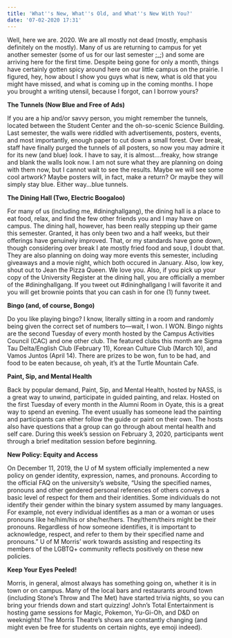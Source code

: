 ```yaml
---
title: 'What''s New, What''s Old, and What''s New With You?'
date: '07-02-2020 17:31'
---
```


Well, here we are. 2020. We are all mostly not dead (mostly, emphasis definitely on the mostly). Many of us are returning to campus for yet another semester (some of us for our last semester ;_;) and some are arriving here for the first time. Despite being gone for only a month, things have certainly gotten spicy around here on our little campus on the prairie. I  figured, hey, how about I show you guys what is new, what is old that you might have missed, and what is coming up in the coming months. I hope you brought a writing utensil, because I forgot, can I borrow yours?

**The Tunnels (Now Blue and Free of Ads)**

If you are a hip and/or savvy person, you might remember the tunnels, located between the Student Center and the oh-so-scenic Science Building. Last semester, the walls were riddled with advertisements, posters, events, and most importantly, enough paper to cut down a small forest. Over break, staff have finally purged the tunnels of all posters, so now you may admire it for its new (and blue) look. I have to say, it is almost....freaky, how strange and blank the walls look now. I am not sure what they are planning on doing with them now, but I cannot wait to see the results. Maybe we will see some cool artwork? Maybe posters will, in fact, make a return? Or maybe they will simply stay blue. Either way...blue tunnels.

**The Dining Hall (Two, Electric Boogaloo)**

For many of us (including me, #dininghallgang), the dining hall is a place to eat food, relax, and find the few other friends you and I may have on campus. The dining hall, however, has been really stepping up their game this semester. Granted, it has only been two and a half weeks, but their offerings have genuinely improved. That, or my standards have gone down, though considering over break I ate mostly fried food and soup, I doubt that. They are also planning on doing way more events this semester, including giveaways and a movie night, which both occured in January. Also, low key, shout out to Jean the Pizza Queen. We love you. Also, if you pick up your copy of the University Register at the dining hall, you are officially a member of the #dininghallgang. If you tweet out #dininghallgang I will favorite it and you will get brownie points that you can cash in for one (1) funny tweet.

**Bingo (and, of course, Bongo)**

Do you like playing bingo? I know, literally sitting in a room and randomly being given the correct set of numbers to—wait, I won. I WON. Bingo nights are the second Tuesday of every month hosted by the Campus Activities Council (CAC) and one other club. The featured clubs this month are Sigma Tau Delta/English Club (February 11), Korean Culture Club (March 10), and Vamos Juntos (April 14). There are prizes to be won, fun to be had, and food to be eaten because, oh yeah, it’s at the Turtle Mountain Cafe.

**Paint, Sip, and Mental Health**

Back by popular demand, Paint, Sip, and Mental Health, hosted by NASS, is a great way to unwind, participate in guided painting, and relax. Hosted on the first Tuesday of every month in the Alumni Room in Oyate, this is a great way to spend an evening. The event usually has someone lead the painting and participants can either follow the guide or paint on their own. The hosts also have questions that a group can go through about mental health and self care. During this week’s session on February 3, 2020, participants went through a brief meditation session before beginning.

**New Policy: Equity and Access**

On December 11, 2019, the U of M system officially implemented a new policy on gender identity, expression, names, and pronouns. According to the official FAQ on the university’s website, “Using the specified names, pronouns and other gendered personal references of others conveys a basic level of respect for them and their identities. Some individuals do not identify their gender within the binary system assumed by many languages. For example, not every individual identifies as a man or a woman or uses pronouns like he/him/his or she/her/hers. They/them/theirs might be their pronouns. Regardless of how someone identifies, it is important to acknowledge, respect, and refer to them by their specified name and pronouns.” U of M Morris’ work towards assisting and respecting its members of the LGBTQ+ community reflects positively on these new policies.

**Keep Your Eyes Peeled!**

Morris, in general, almost always has something going on, whether it is in town or on campus. Many of the local bars and restaurants around town (including Stone’s Throw and The Met) have started trivia nights, so you can bring your friends down and start quizzing! John’s Total Entertainment is hosting game sessions for Magic, Pokemon, Yu-Gi-Oh, and D&D on weeknights! The Morris Theatre’s shows are constantly changing (and might even be free for students on certain nights, eye emoji indeed).